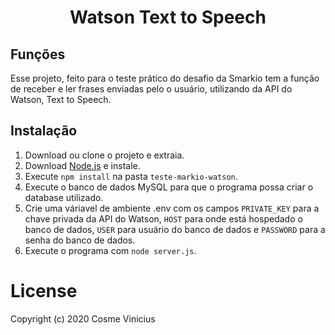 <p align="center"><h1 align="center">Watson Text to Speech</h1></p>

## Funções
Esse projeto, feito para o teste prático do desafio da Smarkio tem a função de receber e ler frases enviadas pelo o usuário, utilizando da API do Watson, Text to Speech.

## Instalação
1. Download ou clone o projeto e extraia.
2. Download [Node.js](https://nodejs.org/it/) e instale.
3. Execute `npm install` na pasta `teste-markio-watson`.
4. Execute o banco de dados MySQL para que o programa possa criar o database utilizado.
5. Crie uma váriavel de ambiente .env com os campos `PRIVATE_KEY` para a chave privada da API do Watson, `HOST` para onde está hospedado o banco de dados, `USER` para usuário do banco de dados e `PASSWORD` para a senha do banco de dados.
6. Execute o programa com `node server.js`.

<h1>License</h1>

Copyright (c) 2020 Cosme Vinicius
